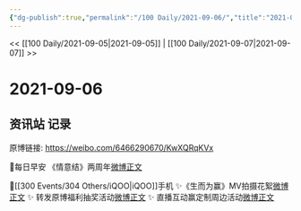 ```yaml
---
{"dg-publish":true,"permalink":"/100 Daily/2021-09-06/","title":"2021-09-06","created":"2023-04-10T14:07:03.287+08:00","updated":"2023-04-10T14:07:16.202+08:00"}
---
```



<< [[100 Daily/2021-09-05\|2021-09-05]] | [[100 Daily/2021-09-07\|2021-09-07]] >>

# 2021-09-06

## 资讯站 记录

原博链接: https://weibo.com/6466290670/KwXQRqKVx

🌟每日早安
《情意结》两周年[微博正文](https://weibo.com/detail/4678340281895263)

🌟[[300 Events/304 Others/iQOO\|iQOO]]手机
✨《生而为赢》MV拍摄花絮[微博正文](https://weibo.com/detail/4678447462613453)
✨ 转发原博福利抽奖活动[微博正文](https://weibo.com/detail/4678532300800073)
✨ 直播互动赢定制周边活动[微博正文](https://weibo.com/detail/4678410767175872)
